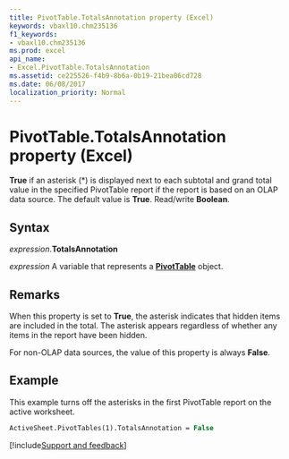 ```yaml
---
title: PivotTable.TotalsAnnotation property (Excel)
keywords: vbaxl10.chm235136
f1_keywords:
- vbaxl10.chm235136
ms.prod: excel
api_name:
- Excel.PivotTable.TotalsAnnotation
ms.assetid: ce225526-f4b9-8b6a-0b19-21bea06cd728
ms.date: 06/08/2017
localization_priority: Normal
---
```



# PivotTable.TotalsAnnotation property (Excel)

**True** if an asterisk (\*) is displayed next to each subtotal and grand total value in the specified PivotTable report if the report is based on an OLAP data source. The default value is **True**. Read/write **Boolean**.


## Syntax

_expression_.**TotalsAnnotation**

_expression_ A variable that represents a **[PivotTable](Excel.PivotTable.md)** object.


## Remarks

When this property is set to **True**, the asterisk indicates that hidden items are included in the total. The asterisk appears regardless of whether any items in the report have been hidden.

For non-OLAP data sources, the value of this property is always **False**.


## Example

This example turns off the asterisks in the first PivotTable report on the active worksheet.

```vb
ActiveSheet.PivotTables(1).TotalsAnnotation = False
```



[!include[Support and feedback](~/includes/feedback-boilerplate.md)]